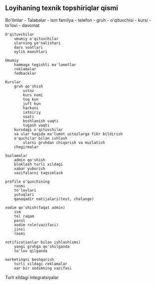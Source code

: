 ## Loyihaning texnik topshiriqlar qismi

Bo'limlar
    - Talabalar
        - ism familya
        - telefon
        - gruh
        - o'qituvchisi
        - kursi
        - to'lovi
        - davomat

    O'qituvchilar
        umumiy o'qituvchilar
        ularning yo'nalishari 
        dars soatlari
        oylik maoshlari

    Umumiy
        hammaga tegishli ma'lumotlar
        reklamalar
        fedbacklar
        
    Kurslar
        gruh qo'shish
            ustoz
            kurs nomi
            toq kun
            juft kun
            harkuni
            ixtoiriy
            soati
            boshlanish vaqti
            tugash vaqti
        kursdagi o'qituvchilar
        va ular haqida ma'lumot ustozlarga fikr bildirish
        o'quchilar bilan ishlash
            ularni gruhdan chiqarish va muzlatish
        chegirmalar

    Sozlamalar
        admin qo'shish
        bloklash turli xildagi
        xabar yuborish
        vazifalarni taqsimlash

    profile o'quvchining
        rasmi
        to'lovlari
        yutuqlari
        qanaqadir natijalari(test, chalange)

    xodim qo'shish(faqat admin)
        ism
        tel raqam
        parol
        xodim role(vazifasi)
        jinsi
        rasmi

    notificationlar bilan ishlash(sms)
        yangi gruhga qo'shilganda 
        to'lov qilganda

    marketingni boshqarish
        turli xildagi reklamalar
        xar bir xodimning vazifasi
        

Turli xildagi integratsiyalar